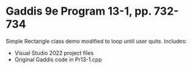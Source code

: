 # Gaddis 9e Program 13-1, pp. 732-734
Simple Rectangle class demo modified to loop until user quits.
Includes:
- Visual Studio 2022 project files
- Original Gaddis code in Pr13-1.cpp
